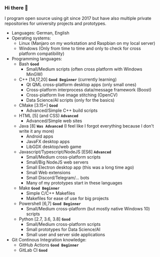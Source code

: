 ### Hi there 👋

<!--
**AnonymerNiklasistanonym/AnonymerNiklasistanonym** is a ✨ _special_ ✨ repository because its `README.md` (this file) appears on your GitHub profile.

Here are some ideas to get you started:

- 🔭 I’m currently working on ...
- 🌱 I’m currently learning ...
- 👯 I’m looking to collaborate on ...
- 🤔 I’m looking for help with ...
- 💬 Ask me about ...
- 📫 How to reach me: ...
- 😄 Pronouns: ...
- ⚡ Fun fact: ...
-->

I program open source using git since 2017 but have also multiple private repositories for university projects and prototypes.

- Languages: German, English
- Operating systems:
  - Linux (Manjaro on my workstation and Raspbian on my local server)
  - Windows (Only from time to time and only to check for cross platform compatibility)
- Programming languages:
  - Bash **`Good`**
    - Small/Medium scripts (often cross platform with Windows MinGW)
  - C++ [14,17,20] **`Good Beginner`** (currently learning)
    - Qt QML cross-platform desktop apps (only small ones)
    - Cross-platform interprocess data/message framework (Boost)
    - Cross-platform live image stitching (OpenCV)
    - Data Science/AI scripts (only for the basics)
  - CMake [3.15+] **`Good`**
    - Advanced/Simple C++ build scripts
  - HTML [5] (and CSS) **`Advanced`**
    - Advanced/Simple web sites
  - Java [8] **`Was Advanced`** (I feel like I forgot everything because I don't write it any more)
    - Android apps
    - JavaFX desktop apps
    - LibGDX desktop/web game
  - Javascript/Typescript/NodeJS [ES6] **`Advanced`**
    - Small/Medium cross-platform scripts
    - Small/Big NodeJS web servers
    - Small Electron desktop app (this was a long time ago)
    - Small Web extensions
    - Small Discord/Telegram/... bots
    - Many of my prototypes start in these languages
  - Make **`Good Beginner`**
    - Simple C/C++ Makefiles
    - Makefiles for ease of use for big projects
  - Powershell [6,7] **`Good Beginner`**
    - Small/Medium cross-platform (but mostly native Windows 10) scripts
  - Python [2.7, 3.6, 3.8] **`Good`**
    - Small/Medium cross-platform scripts
    - Small prototypes for Data Science/AI
    - Small user and server side applications 
- Git Continous Integration knowledge:
  - GitHub Actions **`Good Beginner`**
  - GitLab CI **`Good`**
